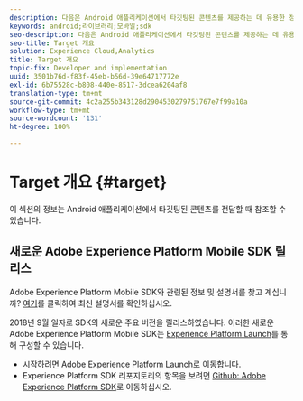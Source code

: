 ```yaml
---
description: 다음은 Android 애플리케이션에서 타깃팅된 콘텐츠를 제공하는 데 유용한 정보입니다.
keywords: android;라이브러리;모바일;sdk
seo-description: 다음은 Android 애플리케이션에서 타깃팅된 콘텐츠를 제공하는 데 유용한 정보입니다.
seo-title: Target 개요
solution: Experience Cloud,Analytics
title: Target 개요
topic-fix: Developer and implementation
uuid: 3501b76d-f83f-45eb-b56d-39e64717772e
exl-id: 6b75528c-b808-440e-8517-3dcea6204af8
translation-type: tm+mt
source-git-commit: 4c2a255b343128d2904530279751767e7f99a10a
workflow-type: tm+mt
source-wordcount: '131'
ht-degree: 100%

---
```


# Target 개요 {#target}

이 섹션의 정보는 Android 애플리케이션에서 타깃팅된 콘텐츠를 전달할 때 참조할 수 있습니다.

## 새로운 Adobe Experience Platform Mobile SDK 릴리스

Adobe Experience Platform Mobile SDK와 관련된 정보 및 설명서를 찾고 계십니까? [여기](https://aep-sdks.gitbook.io/docs/)를 클릭하여 최신 설명서를 확인하십시오.

2018년 9월 일자로 SDK의 새로운 주요 버전을 릴리스하였습니다. 이러한 새로운 Adobe Experience Platform Mobile SDK는 [Experience Platform Launch](https://www.adobe.com/kr/experience-platform/launch.html)를 통해 구성할 수 있습니다.

* 시작하려면 Adobe Experience Platform Launch로 이동합니다.
* Experience Platform SDK 리포지토리의 항목을 보려면 [Github: Adobe Experience Platform SDK](https://github.com/Adobe-Marketing-Cloud/acp-sdks)로 이동하십시오.
